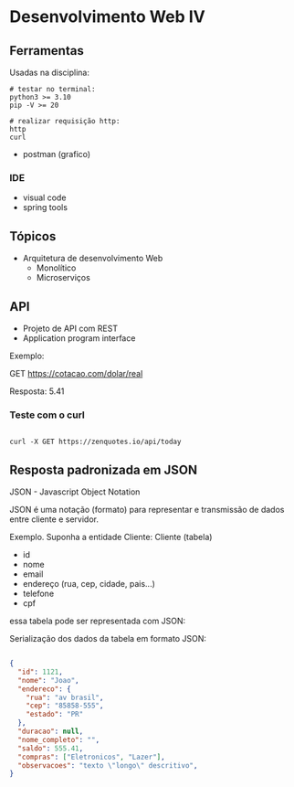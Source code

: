 # Desenvolvimento Web IV


## Ferramentas
Usadas na disciplina:

```
# testar no terminal:
python3 >= 3.10
pip -V >= 20

# realizar requisição http:
http
curl
```
- postman (grafico) 

### IDE
- visual code
- spring tools

## Tópicos
- Arquitetura de desenvolvimento Web
  - Monolítico
  - Microserviços

## API
- Projeto de API com REST
- Application program interface

Exemplo:

GET https://cotacao.com/dolar/real

Resposta:
5.41

### Teste com o curl

```

curl -X GET https://zenquotes.io/api/today

```



## Resposta padronizada em JSON
JSON - Javascript Object Notation

JSON é uma notação (formato) para representar e transmissão de dados entre cliente e servidor.

Exemplo. Suponha a entidade Cliente:
Cliente (tabela)
- id
- nome
- email
- endereço (rua, cep, cidade, pais...)
- telefone
- cpf

essa tabela pode ser representada com JSON:
 
Serialização dos dados da tabela em 
formato JSON:

```json

{
  "id": 1121,
  "nome": "Joao",
  "endereco": {
    "rua": "av brasil",
    "cep": "85858-555",
    "estado": "PR"
  },
  "duracao": null,
  "nome_completo": "",
  "saldo": 555.41,
  "compras": ["Eletronicos", "Lazer"],
  "observacoes": "texto \"longo\" descritivo",
}

```

